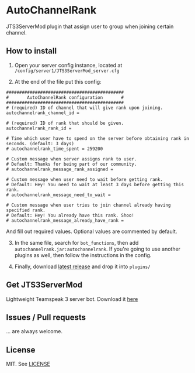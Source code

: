 # AutoChannelRank
JTS3ServerMod plugin that assign user to group when joining certain channel.

## How to install
1. Open your server config instance, located at
`/config/server1/JTS3ServerMod_server.cfg`

2. At the end of the file put this config:
```
#############################################
#       AutoChannelRank configuration       #
#############################################
# (required) ID of channel that will give rank upon joining. 
autochannelrank_channel_id = 

# (required) ID of rank that should be given.
autochannelrank_rank_id = 

# Time which user have to spend on the server before obtaining rank in seconds. (default: 3 days)
# autochannelrank_time_spent = 259200

# Custom message when server assigns rank to user.
# Default: Thanks for being part of our community.
# autochannelrank_message_rank_assigned = 

# Custom message when user need to wait before getting rank.
# Default: Hey! You need to wait at least 3 days before getting this rank.
# autochannelrank_message_need_to_wait = 

# Custom message when user tries to join channel already having specified rank.
# Default: Hey! You already have this rank. Shoo!
# autochannelrank_message_already_have_rank = 
```
And fill out required values. Optional values are commented by default.

3. In the same file, search for `bot_functions`,
then add `autochannelrank.jar:autochannelrank`.
If you're going to use another plugins as well, then follow the instructions in the config.

4. Finally, download [latest release](//github.com/kubaska/AutoChannelRank/releases/latest) and drop it into `plugins/`

## Get JTS3ServerMod
Lightweight Teamspeak 3 server bot. Download it [here](//www.stefan1200.de/forum/index.php?topic=2.0)

## Issues / Pull requests
... are always welcome.

## License
MIT. See [LICENSE](LICENSE)
